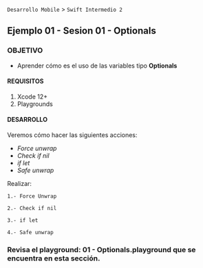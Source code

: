 
`Desarrollo Mobile` > `Swift Intermedio 2`

## Ejemplo 01 - Sesion 01 - **Optionals**

### OBJETIVO

- Aprender cómo es el uso de las variables tipo **Optionals**


#### REQUISITOS

1. Xcode 12+
2. Playgrounds

#### DESARROLLO

Veremos cómo hacer las siguientes acciones:
* _Force unwrap_
* _Check if nil_
* _if let_
* _Safe unwrap_

Realizar:

	1.- Force Unwrap
	
	2.- Check if nil
	
	3.- if let

	4.- Safe unwrap

### Revisa el playground: 01 - Optionals.playground que se encuentra en esta sección.